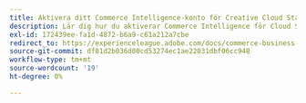 ```yaml
---
title: Aktivera ditt Commerce Intelligence-konto för Creative Cloud Starter-prenumerationer
description: Lär dig hur du aktiverar Commerce Intelligence för Cloud Starter-projekt.
exl-id: 172439ee-fa1d-4872-b6a9-c61a212a7cbe
redirect_to: https://experienceleague.adobe.com/docs/commerce-business-intelligence/mbi/start/onpremise-activation.html?lang=sv-SE
source-git-commit: df81d2b036d00cd53274ec1ae22031dbf06cc948
workflow-type: tm+mt
source-wordcount: '19'
ht-degree: 0%

---
```


<!---# Activate your [!DNL Commerce Intelligence] Account for `Cloud Starter` Subscriptions

To activate [!DNL Commerce Intelligence] for `Cloud Starter` projects, first create an [!DNL Commerce Intelligence] account, then create a `SSH` key, then finally connect to your Commerce database. See [activating on-premise subscriptions](../getting-started/onpremise-activation.md).

>[!NOTE]
>
>For help with activation [!DNL Commerce Intelligence] for `Cloud Pro` projects, contact your Adobe Account Team or Customer Technical Advisor.

1. Create your [!DNL Commerce Intelligence] Account.

    - Go to [Adobe Commerce account login](https://account.magento.com/customer/account/login)

    - Go to **[!UICONTROL My Account** > **My [!DNL Commerce Intelligence] Instances]**.

    - Click **[!UICONTROL Create Instance]**. If you do not see this button, contact your Adobe Account Team or Customer Technical Advisor.

    - Select your `Cloud Starter` subscription. If you only have a `cloud starter` subscription, this is the default selection.

    - Click **[!UICONTROL Continue]**.

    - Input your information to create your account.

     ![](../assets/create-account-2.png)

    - Go to your inbox and verify your email address.

    ![](../assets/create-account-3.png)

    - Create your password.

    ![](../assets/create-account-4.png)

    - After creating your account, you can add users to your new account. Technical admins can now be added to carry out the following steps.

     ![](../assets/create-account-5.png)

1. Input information about your store to set your preferences.

    ![](../assets/create-account-6.png)

    Gather some information before you can connect your database for the third step in the onboarding flow. You complete the `Connect your database` page in Step 9.

1. Create dedicated [!DNL Commerce Intelligence] User.

    - Create a user in your [Adobe Commerce account](https://account.magento.com/customer/account/login).

    - _Why a new user?_ [!DNL Commerce Intelligence] needs a user added to the project to continuously fetch new data to be transferred to the account's [!DNL Commerce Intelligence] Data Warehouse. This user serves as that connection. Adding this user to the project is covered in Step 4.

    - The reason for having a dedicated [!DNL Commerce Intelligence] user is to prevent the added user from inadvertently being deactivated or deleted and stopping the [!DNL Commerce Intelligence] connection.

1. Add the newly created user to the project's primary environment as a `Contributor`.

    ![](../assets/create-account-7.png)

1. Get your [!DNL Commerce Intelligence] `SSH` keys.

    - Go to the `Connect your database` page of the [!DNL Commerce Intelligence] setup user interface and scroll down to `Encryption settings`.

    - For the `Encryption Type` field, choose `SSH Tunnel`.

    - From the dropdown, you can copy and paste the provided [!DNL Commerce Intelligence] `Public Key`.

    ![](../assets/create-account-8.png)

1. Add your new [!DNL Commerce Intelligence] `Public key` to the [!DNL Commerce Intelligence] user created in Step 5.

    - Go to [your cloud Adobe Commerce account](https://account.magento.com/cloud/customer/login/). Sign in with your account login information for the new [!DNL Commerce Intelligence] user created. Then go to the `Account Settings` tab.

    - Scroll down the page and expand the dropdown for `SSH` keys. Then click **[!UICONTROL Add a public key]**.

    ![](../assets/create-account-9.png)

    - Add the [!DNL Commerce Intelligence] `SSH Public Key` from above.

    ![](../assets/create-account-10.png)

1. Provide [!DNL Commerce Intelligence] [!DNL MySQL] credentials.

    - Update your `.magento/services.yaml`

    ```sql
    mysql:
        type: mysql:10.0
        disk: 2048
        configuration:
            schemas:
                - main
            endpoints:
                mysql:
                    default_schema: main
                    privileges:
                        main: admin
                mbi:
                    default_schema: main
                    privileges:
                        main: ro
    ```

    - Update your `.magento.app.yaml`

    ```sql
            relationships:
                database: "mysql:mysql"
                mbi: "mysql:mbi"
                redis: "redis:redis"
    ```

1. Get information for connecting your database to [!DNL Commerce Intelligence].

    Run
    `echo $MAGENTO_CLOUD_RELATIONSHIPS | base64 --decode | json_pp`

    to get information on connecting your database.

    You should receive information similar to the output below:

    ```json
            "mbi" : [
                  {
                     "scheme" : "mysql",
                     "rel" : "mbi",
                     "cluster" : "vfbfui4vmfez6-master-7rqtwti",
                     "query" : {
                        "is_master" : true
                     },
                     "ip" : "169.254.169.143",
                     "path" : "main",
                     "host" : "[!DNL Commerce Intelligence].internal",
                     "hostname" : "3m7xizydbomhnulyglx2ku4wpq.mysql.service._.magentosite.cloud",
                     "username" : "mbi",
                     "service" : "mysql",
                     "port" : 3306,
                     "password" : "[password]"
                  }
               ],
    ```

1. Connect your Commerce Database

   ![](../assets/create-account-11.png)

    - `Integration Name`: [Choose a name for your integration.]

    - `Host`: `[!DNL Commerce Intelligence].internal`

    - `Port`: `3306`

    - `Username`: `mbi`

    - `Password`: [input password provided in the output for Step 8.]

    - `Database Name`: `main`

    - `Table Prefixes`: [leave blank if there are no table prefixes]

1. Set your Timezone Settings.

    ![Inputs](../assets/create-account-12.png)

     - `Database`: `Timezone: UTC`

     - `Desired Timezone`: [Choose the time zone for which you want your data to display in.]

1. Get information for your encryption settings.

    - The project UI provides an `SSH` access string. This string can be used for gathering the information needed for `Remote Address` and `Username` in setting up your `Encryption` settings. Use the `SSH Access` string found by clicking the access site button on your Primary branch of your Project UI and find your `User Name` and `Remote Address` as shown below.

    ![](../assets/create-account-13.png)

    ![](../assets/create-account-14.png)

1. Input information for your `Encryption` settings

    ![](../assets/create-account-15.png)

    **Inputs**

     - `Encryption Type`: `SSH Tunnel`

     - `Remote Address`: `ssh.us-3.magento.cloud`

     - `Username`: `vfbfui4vmfez6-master-7rqtwti--mymagento`

     - `Port`: `22`

1. Click **[!UICONTROL Save Integration]**.

1. You have now successfully connected to your [!DNL Commerce Intelligence] account.

1. After you have successfully connected [!DNL Commerce Intelligence] to your Commerce database, contact your Adobe Account Team to coordinate the next steps, such as setting up integrations and other configuration steps.

1. When you finish configuration, you can [sign in](../getting-started/sign-in.md) to your [!DNL Commerce Intelligence] account.--->
